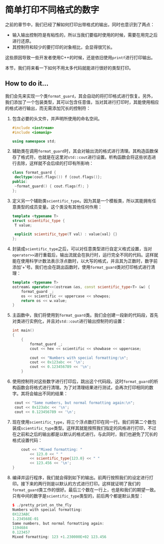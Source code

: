 # 简单打印不同格式的数字

之前的章节中，我们已经了解如何打印出带格式的输出，同时也意识到了两点：

- 输入输出控制符是有粘性的，所以当我们要临时使用的时候，需要在用完之后进行还原。
- 其控制符和较少的要打印的对象相比，会显得很冗长。

这些原因导致一些开发者使用C++的时候，还是依旧使用`printf`进行打印输出。

本节，我们将来看一下如何不用太多代码就能进行很好的类型打印。

## How to do it...

我们会先来实现一个类`format_guard`，其会自动的将打印格式进行恢复。另外，我们添加了一个包装类型，其可以包含任意值，当对其进行打印时，其能使用相应的格式进行输出，而无需添加冗长的控制符：

1. 包含必要的头文件，并声明所使用的命名空间。

   ```c++
   #include <iostream>
   #include <iomanip>
   
   using namespace std; 
   ```

2. 辅助类在调用`format_guard`时，其会对输出流的格式进行清理。其构造函数保存了格式符，也就是在这里对`std::cout`进行设置。析构函数会将这些状态进行去除，这样就不会后续的打印有所影响：

   ```c++
   class format_guard {
   	decltype(cout.flags()) f {cout.flags()};
   public:
   	~format_guard() { cout.flags(f); }
   };
   ```

3. 定义另一个辅助类`scientific_type`。因为其是一个模板类，所以其能拥有任意类型的成员变量。这个类没有其他任何作用：

   ```c++
   template <typename T>
   struct scientific_type {
   	T value;
       
   	explicit scientific_type(T val) : value{val} {}
   };
   ```

4. 封装成`scientific_type`之后，可以对任意类型进行自定义格式设置，当对`operator>>`进行重载后，输出流就会在执行时，运行完全不同的代码。这样就能在使用科学计数法表示浮点数时，以大写的格式，并且其为正数时，数字前添加'+'号。我们也会在跳出函数时，使用`format_guard`类对打印格式进行清理：

   ```c++
   template <typename T>
   ostream& operator<<(ostream &os, const scientific_type<T> &w) {
       format_guard _;
       os << scientific << uppercase << showpos;
       return os << w.value;
   }
   ```

5. 主函数中，我们将使用到`format_guard`类。我们会创建一段新的代码段，首先对类进行实例化，并且对`std::cout`进行输出控制符的设置：

   ```c++
   int main()
   {
       {
           format_guard _;
           cout << hex << scientific << showbase << uppercase;
           
           cout << "Numbers with special formatting:\n";
           cout << 0x123abc << '\n';
           cout << 0.123456789 << '\n';
       }
   ```

6. 使用控制符对这些数字进行打印后，跳出这个代码段。这时`format_guard`的析构函数会将格式进行清理。为了对清理结果进行测试，会再次打印相同的数字。其将会输出不同的结果：

   ```c++
   	cout << "Same numbers, but normal formatting again:\n";
   	cout << 0x123abc << '\n';
   	cout << 0.123456789 << '\n';
   ```

7. 现在使用`scientific_type`，将三个浮点数打印在同一行。我们将第二个数包装成`scientific_type`类型。这样其就能按照我们指定的风格进行打印，不过在之前和之后的输出都是以默认的格式进行。与此同时，我们也避免了冗长的格式设置代码：

   ```c++
       cout << "Mixed formatting: "
           << 123.0 << " "
           << scientific_type{123.0} << " "
           << 123.456 << '\n';
   }
   ```

8. 编译并运行程序，我们就会得到如下的输出。前两行按照我们的设定进行打印。接下来的两行则是以默认的方式进行打印。这样就证明了我们的`format_guard`类工作的很好。最后三个数在一行上，也是和我们的期望一致。只有中间的数字是`scientific_type`类型的，前后两个都是默认类型：

   ```c++
   $ ./pretty_print_on_the_fly
   Numbers with special formatting:
   0X123ABC
   1.234568E-01
   Same numbers, but normal formatting again:
   1194684
   0.123457
   Mixed formatting: 123 +1.230000E+02 123.456
   ```

   